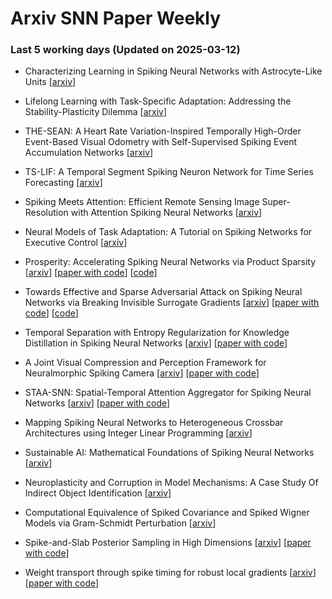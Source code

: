 # Arxiv SNN Paper Weekly


 ### **Last 5 working days (Updated on 2025-03-12)** 


- Characterizing Learning in Spiking Neural Networks with Astrocyte-Like Units [[arxiv](https://arxiv.org/abs/2503.06798)]

- Lifelong Learning with Task-Specific Adaptation: Addressing the Stability-Plasticity Dilemma [[arxiv](https://arxiv.org/abs/2503.06213)]

- THE-SEAN: A Heart Rate Variation-Inspired Temporally High-Order Event-Based Visual Odometry with Self-Supervised Spiking Event Accumulation Networks [[arxiv](https://arxiv.org/abs/2503.05112)]

- TS-LIF: A Temporal Segment Spiking Neuron Network for Time Series Forecasting [[arxiv](https://arxiv.org/abs/2503.05108)]

- Spiking Meets Attention: Efficient Remote Sensing Image Super-Resolution with Attention Spiking Neural Networks [[arxiv](https://arxiv.org/abs/2503.04223)]

- Neural Models of Task Adaptation: A Tutorial on Spiking Networks for Executive Control [[arxiv](https://arxiv.org/abs/2503.03784)]

- Prosperity: Accelerating Spiking Neural Networks via Product Sparsity [[arxiv](https://arxiv.org/abs/2503.03379)] [[paper with code](https://paperswithcode.com/paper/prosperity-accelerating-spiking-neural)] [[code](https://github.com/dubcyfor3/Prosperity)]

- Towards Effective and Sparse Adversarial Attack on Spiking Neural Networks via Breaking Invisible Surrogate Gradients [[arxiv](https://arxiv.org/abs/2503.03272)] [[paper with code](https://paperswithcode.com/paper/towards-effective-and-sparse-adversarial)] [[code](https://github.com/ryime/pdsg-sda)]

- Temporal Separation with Entropy Regularization for Knowledge Distillation in Spiking Neural Networks [[arxiv](https://arxiv.org/abs/2503.03144)] [[paper with code](https://paperswithcode.com/paper/temporal-separation-with-entropy)]

- A Joint Visual Compression and Perception Framework for Neuralmorphic Spiking Camera [[arxiv](https://arxiv.org/abs/2503.02725)] [[paper with code](https://paperswithcode.com/paper/a-joint-visual-compression-and-perception)]

- STAA-SNN: Spatial-Temporal Attention Aggregator for Spiking Neural Networks [[arxiv](https://arxiv.org/abs/2503.02689)] [[paper with code](https://paperswithcode.com/paper/staa-snn-spatial-temporal-attention)]

- Mapping Spiking Neural Networks to Heterogeneous Crossbar Architectures using Integer Linear Programming [[arxiv](https://arxiv.org/abs/2503.02033)]

- Sustainable AI: Mathematical Foundations of Spiking Neural Networks [[arxiv](https://arxiv.org/abs/2503.02013)]

- Neuroplasticity and Corruption in Model Mechanisms: A Case Study Of Indirect Object Identification [[arxiv](https://arxiv.org/abs/2503.01896)]

- Computational Equivalence of Spiked Covariance and Spiked Wigner Models via Gram-Schmidt Perturbation [[arxiv](https://arxiv.org/abs/2503.02802)]

- Spike-and-Slab Posterior Sampling in High Dimensions [[arxiv](https://arxiv.org/abs/2503.02798)] [[paper with code](https://paperswithcode.com/paper/spike-and-slab-posterior-sampling-in-high)]

- Weight transport through spike timing for robust local gradients [[arxiv](https://arxiv.org/abs/2503.02642)] [[paper with code](https://paperswithcode.com/paper/weight-transport-through-spike-timing-for)]

